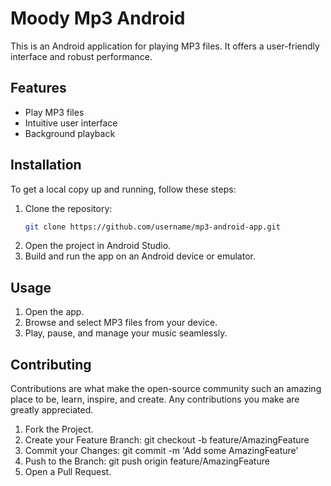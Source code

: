 # Moody Mp3 Android
This is an Android application for playing MP3 files. It offers a user-friendly interface and robust performance.

## Features
- Play MP3 files
- Intuitive user interface
- Background playback

## Installation

To get a local copy up and running, follow these steps:

1. Clone the repository:
   ```sh
   git clone https://github.com/username/mp3-android-app.git
2. Open the project in Android Studio.
3. Build and run the app on an Android device or emulator.

## Usage
1. Open the app.
2. Browse and select MP3 files from your device.
3. Play, pause, and manage your music seamlessly.

## Contributing
Contributions are what make the open-source community such an amazing place to be, learn, inspire, and create. Any contributions you make are greatly appreciated.

1. Fork the Project.
2. Create your Feature Branch: git checkout -b feature/AmazingFeature
3. Commit your Changes: git commit -m 'Add some AmazingFeature'
4. Push to the Branch: git push origin feature/AmazingFeature
5. Open a Pull Request.
